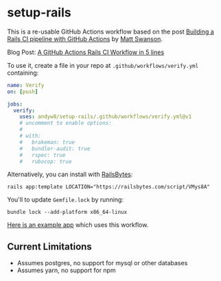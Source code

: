 # setup-rails

This is a re-usable GitHub Actions workflow based on the post [Building a Rails CI pipeline with GitHub Actions](https://boringrails.com/articles/building-a-rails-ci-pipeline-with-github-actions/) by [Matt Swanson](https://github.com/swanson).

Blog Post: [A GitHub Actions Rails CI Workflow in 5 lines](https://www.andywaite.com/2022/04/15/reusable-github-actions-rails-workflow.html)

To use it, create a file in your repo at `.github/workflows/verify.yml`
containing:

<!-- begin example -->
```yaml
name: Verify
on: [push]

jobs:
  verify:
    uses: andyw8/setup-rails/.github/workflows/verify.yml@v1
    # uncomment to enable options:
    #
    # with:
    #   brakeman: true
    #   bundler-audit: true
    #   rspec: true
    #   rubocop: true
```
<!-- end example -->

Alternatively, you can install with [RailsBytes](https://railsbytes.com/templates/VMys8A):

```
rails app:template LOCATION="https://railsbytes.com/script/VMys8A"
```

You'll to update `Gemfile.lock` by running:

```
bundle lock --add-platform x86_64-linux
```

[Here is an example app](https://github.com/andyw8/setup-rails-example-app) which uses this workflow.

## Current Limitations

- Assumes postgres, no support for mysql or other databases
- Assumes yarn, no support for npm
